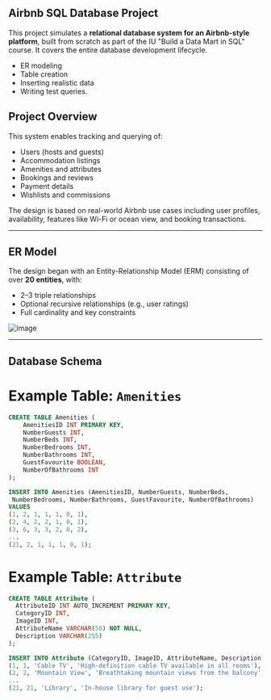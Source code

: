 ## Airbnb SQL Database Project

This project simulates a **relational database system for an Airbnb-style platform**, built from scratch as part of the IU "Build a Data Mart in SQL" course.
It covers the entire database development lifecycle.
- ER modeling
- Table creation
- Inserting realistic data
- Writing test queries.

## Project Overview
This system enables tracking and querying of:
- Users (hosts and guests)
- Accommodation listings
- Amenities and attributes
- Bookings and reviews
- Payment details
- Wishlists and commissions

The design is based on real-world Airbnb use cases including user profiles, availability, features like Wi-Fi or ocean view, and booking transactions.

---

## ER Model

The design began with an Entity-Relationship Model (ERM) consisting of over **20 entities**, with:
- 2–3 triple relationships
- Optional recursive relationships (e.g., user ratings)
- Full cardinality and key constraints

>
![image](https://github.com/user-attachments/assets/772dd11d-6835-4fc8-924b-b861d08d0c66)


---

## Database Schema

# Example Table: `Amenities`

```sql
CREATE TABLE Amenities (
    AmenitiesID INT PRIMARY KEY,
    NumberGuests INT,
    NumberBeds INT,
    NumberBedrooms INT,
    NumberBathrooms INT,
    GuestFavourite BOOLEAN,
    NumberOfBathrooms INT
);

INSERT INTO Amenities (AmenitiesID, NumberGuests, NumberBeds,
 NumberBedrooms, NumberBathrooms, GuestFavourite, NumberOfBathrooms)
VALUES
(1, 2, 1, 1, 1, 0, 1),
(2, 4, 2, 2, 1, 0, 1),
(3, 6, 3, 3, 2, 0, 2),
...
(21, 2, 1, 1, 1, 0, 1);
```

# Example Table: `Attribute`
```sql
CREATE TABLE Attribute (
  AttributeID INT AUTO_INCREMENT PRIMARY KEY,
  CategoryID INT,
  ImageID INT,
  AttributeName VARCHAR(50) NOT NULL,
  Description VARCHAR(255)
);

INSERT INTO Attribute (CategoryID, ImageID, AttributeName, Description) VALUES
(1, 1, 'Cable TV', 'High-definition cable TV available in all rooms'),
(2, 2, 'Mountain View', 'Breathtaking mountain views from the balcony'),
...
(21, 21, 'Library', 'In-house library for guest use');

